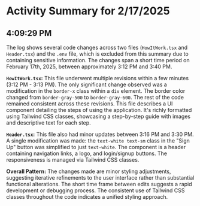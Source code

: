 # Activity Summary for 2/17/2025

## 4:09:29 PM
The log shows several code changes across two files (`HowItWork.tsx` and `Header.tsx`) and the `.env` file, which is excluded from this summary due to containing sensitive information.  The changes span a short time period on February 17th, 2025, between approximately 3:12 PM and 3:40 PM.

**`HowItWork.tsx`:** This file underwent multiple revisions within a few minutes (3:12 PM - 3:13 PM). The only significant change observed was a modification in the `border-x` class within a `div` element. The border color changed from `border-gray-500` to `border-gray-600`.  The rest of the code remained consistent across these revisions. This file describes a UI component detailing the steps of using the application. It's richly formatted using Tailwind CSS classes, showcasing a step-by-step guide with images and descriptive text for each step.


**`Header.tsx`:** This file also had minor updates between 3:16 PM and 3:30 PM. A single modification was made: the `text-white text-sm` class in the "Sign Up" button was simplified to just `text-white`. The component is a header containing navigation links, a logo, and login/signup buttons. The responsiveness is managed via Tailwind CSS classes.


**Overall Pattern:** The changes made are minor styling adjustments, suggesting iterative refinements to the user interface rather than substantial functional alterations. The short time frame between edits suggests a rapid development or debugging process.  The consistent use of Tailwind CSS classes throughout the code indicates a unified styling approach.
